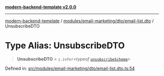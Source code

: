 [**modern-backend-template v2.0.0**](../../../../../README.md)

***

[modern-backend-template](../../../../../modules.md) / [modules/email-marketing/dto/email-list.dto](../README.md) / UnsubscribeDTO

# Type Alias: UnsubscribeDTO

> **UnsubscribeDTO** = `z.infer`\<*typeof* [`unsubscribeSchema`](../variables/unsubscribeSchema.md)\>

Defined in: [src/modules/email-marketing/dto/email-list.dto.ts:54](https://github.com/maemreyo/saas-4cus-nodejs/blob/2a5b3f3aa11335dfa561e80e1feabb8e6084261e/src/modules/email-marketing/dto/email-list.dto.ts#L54)
